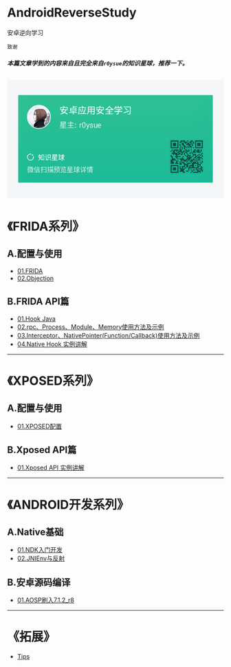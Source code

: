 # AndroidReverseStudy
安卓逆向学习

`致谢`    
##### 本篇文章学到的内容来自且完全来自`r0ysue`的知识星球，推荐一下。   
![](FRIDA/A01/pic/02.a.png)
---

# 《FRIDA系列》
## A.配置与使用  
- [01.FRIDA](FRIDA/A01/README.md)
- [02.Objection](FRIDA/A02/README.md)

## B.FRIDA API篇
- [01.Hook Java](FRIDA/B01/README.md)
- [02.rpc、Process、Module、Memory使用方法及示例](FRIDA/B02/README.md)
- [03.Interceptor、NativePointer(Function/Callback)使用方法及示例](FRIDA/B03/README.md)
- [04.Native Hook 实例讲解](FRIDA/B04/README.md)

---

# 《XPOSED系列》
## A.配置与使用 
- [01.XPOSED配置](https://www.freebuf.com/articles/terminal/189021.html)

## B.Xposed API篇
- [01.Xposed API 实例讲解](XPOSED/B01/README.md)

---

# 《ANDROID开发系列》
## A.Native基础
- [01.NDK入门开发](Android/A01/README.md)
- [02.JNIEnv与反射](Android/A02/README.md)

## B.安卓源码编译
- [01.AOSP刷入7.1.2_r8](Android/B01/README.md)

---

# 《拓展》
- [Tips](拓展/01/README.md)